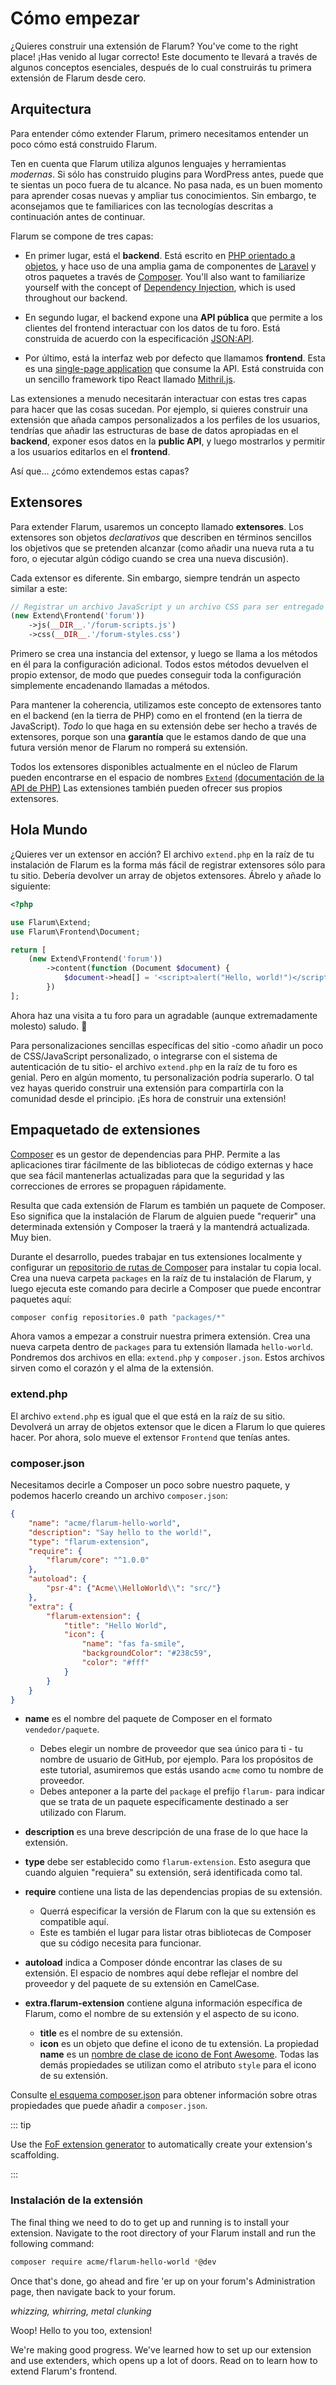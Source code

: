 # Cómo empezar

¿Quieres construir una extensión de Flarum? You've come to the right place! ¡Has venido al lugar correcto! Este documento te llevará a través de algunos conceptos esenciales, después de lo cual construirás tu primera extensión de Flarum desde cero.

## Arquitectura

Para entender cómo extender Flarum, primero necesitamos entender un poco cómo está construido Flarum.

Ten en cuenta que Flarum utiliza algunos lenguajes y herramientas _modernas_. Si sólo has construido plugins para WordPress antes, puede que te sientas un poco fuera de tu alcance. No pasa nada, es un buen momento para aprender cosas nuevas y ampliar tus conocimientos. Sin embargo, te aconsejamos que te familiarices con las tecnologías descritas a continuación antes de continuar.

Flarum se compone de tres capas:

* En primer lugar, está el **backend**. Está escrito en [PHP orientado a objetos](https://laracasts.com/series/object-oriented-bootcamp-in-php), y hace uso de una amplia gama de componentes de [Laravel](https://laravel.com/) y otros paquetes a través de [Composer](https://getcomposer.org/). You'll also want to familiarize yourself with the concept of [Dependency Injection](https://laravel.com/docs/8.x/container), which is used throughout our backend.

* En segundo lugar, el backend expone una **API pública** que permite a los clientes del frontend interactuar con los datos de tu foro. Está construida de acuerdo con la especificación [JSON:API](https://jsonapi.org/).

* Por último, está la interfaz web por defecto que llamamos **frontend**. Esta es una [single-page application](https://en.wikipedia.org/wiki/Single-page_application) que consume la API. Está construida con un sencillo framework tipo React llamado [Mithril.js](https://mithril.js.org).

Las extensiones a menudo necesitarán interactuar con estas tres capas para hacer que las cosas sucedan. Por ejemplo, si quieres construir una extensión que añada campos personalizados a los perfiles de los usuarios, tendrías que añadir las estructuras de base de datos apropiadas en el **backend**, exponer esos datos en la **public API**, y luego mostrarlos y permitir a los usuarios editarlos en el **frontend**.

Así que... ¿cómo extendemos estas capas?

## Extensores

Para extender Flarum, usaremos un concepto llamado **extensores**. Los extensores son objetos *declarativos* que describen en términos sencillos los objetivos que se pretenden alcanzar (como añadir una nueva ruta a tu foro, o ejecutar algún código cuando se crea una nueva discusión).

Cada extensor es diferente. Sin embargo, siempre tendrán un aspecto similar a este:

```php
// Registrar un archivo JavaScript y un archivo CSS para ser entregado con el frontend del foro
(new Extend\Frontend('forum'))
    ->js(__DIR__.'/forum-scripts.js')
    ->css(__DIR__.'/forum-styles.css')
```

Primero se crea una instancia del extensor, y luego se llama a los métodos en él para la configuración adicional. Todos estos métodos devuelven el propio extensor, de modo que puedes conseguir toda la configuración simplemente encadenando llamadas a métodos.

Para mantener la coherencia, utilizamos este concepto de extensores tanto en el backend (en la tierra de PHP) como en el frontend (en la tierra de JavaScript). _Todo_ lo que haga en su extensión debe ser hecho a través de extensores, porque son una **garantía** que le estamos dando de que una futura versión menor de Flarum no romperá su extensión.

Todos los extensores disponibles actualmente en el núcleo de Flarum pueden encontrarse en el espacio de nombres [`Extend`](https://github.com/flarum/core/blob/master/src/Extend) [(documentación de la API de PHP)](https://api.docs.flarum.org/php/master/flarum/extend) Las extensiones también pueden ofrecer sus propios extensores.

## Hola Mundo

¿Quieres ver un extensor en acción? El archivo `extend.php` en la raíz de tu instalación de Flarum es la forma más fácil de registrar extensores sólo para tu sitio. Debería devolver un array de objetos extensores. Ábrelo y añade lo siguiente:

```php
<?php

use Flarum\Extend;
use Flarum\Frontend\Document;

return [
    (new Extend\Frontend('forum'))
        ->content(function (Document $document) {
            $document->head[] = '<script>alert("Hello, world!")</script>';
        })
];
```

Ahora haz una visita a tu foro para un agradable (aunque extremadamente molesto) saludo. 👋

Para personalizaciones sencillas específicas del sitio -como añadir un poco de CSS/JavaScript personalizado, o integrarse con el sistema de autenticación de tu sitio- el archivo `extend.php` en la raíz de tu foro es genial. Pero en algún momento, tu personalización podría superarlo. O tal vez hayas querido construir una extensión para compartirla con la comunidad desde el principio. ¡Es hora de construir una extensión!

## Empaquetado de extensiones

[Composer](https://getcomposer.org) es un gestor de dependencias para PHP. Permite a las aplicaciones tirar fácilmente de las bibliotecas de código externas y hace que sea fácil mantenerlas actualizadas para que la seguridad y las correcciones de errores se propaguen rápidamente.

Resulta que cada extensión de Flarum es también un paquete de Composer. Eso significa que la instalación de Flarum de alguien puede "requerir" una determinada extensión y Composer la traerá y la mantendrá actualizada. Muy bien.

Durante el desarrollo, puedes trabajar en tus extensiones localmente y configurar un [repositorio de rutas de Composer](https://getcomposer.org/doc/05-repositories.md#path) para instalar tu copia local. Crea una nueva carpeta `packages` en la raíz de tu instalación de Flarum, y luego ejecuta este comando para decirle a Composer que puede encontrar paquetes aquí:

```bash
composer config repositories.0 path "packages/*"
```

Ahora vamos a empezar a construir nuestra primera extensión. Crea una nueva carpeta dentro de `packages` para tu extensión llamada `hello-world`. Pondremos dos archivos en ella: `extend.php` y `composer.json`. Estos archivos sirven como el corazón y el alma de la extensión.

### extend.php

El archivo `extend.php` es igual que el que está en la raíz de su sitio. Devolverá un array de objetos extensor que le dicen a Flarum lo que quieres hacer. Por ahora, solo mueve el extensor `Frontend` que tenías antes.

### composer.json

Necesitamos decirle a Composer un poco sobre nuestro paquete, y podemos hacerlo creando un archivo `composer.json`:

```json
{
    "name": "acme/flarum-hello-world",
    "description": "Say hello to the world!",
    "type": "flarum-extension",
    "require": {
        "flarum/core": "^1.0.0"
    },
    "autoload": {
        "psr-4": {"Acme\\HelloWorld\\": "src/"}
    },
    "extra": {
        "flarum-extension": {
            "title": "Hello World",
            "icon": {
                "name": "fas fa-smile",
                "backgroundColor": "#238c59",
                "color": "#fff"
            }
        }
    }
}
```

* **name** es el nombre del paquete de Composer en el formato `vendedor/paquete`.
  * Debes elegir un nombre de proveedor que sea único para ti - tu nombre de usuario de GitHub, por ejemplo. Para los propósitos de este tutorial, asumiremos que estás usando `acme` como tu nombre de proveedor.
  * Debes anteponer a la parte del `package` el prefijo `flarum-` para indicar que se trata de un paquete específicamente destinado a ser utilizado con Flarum.

* **description** es una breve descripción de una frase de lo que hace la extensión.

* **type** debe ser establecido como `flarum-extension`. Esto asegura que cuando alguien "requiera" su extensión, será identificada como tal.

* **require** contiene una lista de las dependencias propias de su extensión.
  * Querrá especificar la versión de Flarum con la que su extensión es compatible aquí.
  * Este es también el lugar para listar otras bibliotecas de Composer que su código necesita para funcionar.

* **autoload** indica a Composer dónde encontrar las clases de su extensión. El espacio de nombres aquí debe reflejar el nombre del proveedor y del paquete de su extensión en CamelCase.

* **extra.flarum-extension** contiene alguna información específica de Flarum, como el nombre de su extensión y el aspecto de su icono.
  * **title** es el nombre de su extensión.
  * **icon** es un objeto que define el icono de tu extensión. La propiedad **name** es un [nombre de clase de icono de Font Awesome](https://fontawesome.com/icons). Todas las demás propiedades se utilizan como el atributo `style` para el icono de su extensión.

Consulte [el esquema composer.json](https://getcomposer.org/doc/04-schema.md) para obtener información sobre otras propiedades que puede añadir a `composer.json`.

::: tip

Use the [FoF extension generator](https://github.com/FriendsOfFlarum/extension-generator) to automatically create your extension's scaffolding.

:::

### Instalación de la extensión

The final thing we need to do to get up and running is to install your extension. Navigate to the root directory of your Flarum install and run the following command:

```bash
composer require acme/flarum-hello-world *@dev
```

Once that's done, go ahead and fire 'er up on your forum's Administration page, then navigate back to your forum.

*whizzing, whirring, metal clunking*

Woop! Hello to you too, extension!

We're making good progress. We've learned how to set up our extension and use extenders, which opens up a lot of doors. Read on to learn how to extend Flarum's frontend.
